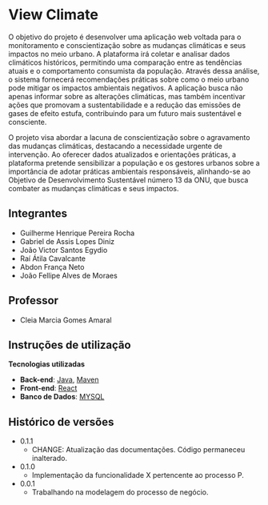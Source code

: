 # View Climate

O objetivo do projeto é desenvolver uma aplicação web voltada para o monitoramento e conscientização sobre as mudanças climáticas e seus impactos no meio urbano. A plataforma irá coletar e analisar dados climáticos históricos, permitindo uma comparação entre as tendências atuais e o comportamento consumista da população. Através dessa análise, o sistema fornecerá recomendações práticas sobre como o meio urbano pode mitigar os impactos ambientais negativos. A aplicação busca não apenas informar sobre as alterações climáticas, mas também incentivar ações que promovam a sustentabilidade e a redução das emissões de gases de efeito estufa, contribuindo para um futuro mais sustentável e consciente.

O projeto visa abordar a lacuna de conscientização sobre o agravamento das mudanças climáticas, destacando a necessidade urgente de intervenção. Ao oferecer dados atualizados e orientações práticas, a plataforma pretende sensibilizar a população e os gestores urbanos sobre a importância de adotar práticas ambientais responsáveis, alinhando-se ao Objetivo de Desenvolvimento Sustentável número 13 da ONU, que busca combater as mudanças climáticas e seus impactos.

## Integrantes

* Guilherme Henrique Pereira Rocha
* Gabriel de Assis Lopes Diniz
* João Victor Santos Egydio
* Raí Átila Cavalcante
* Abdon França Neto
* João Fellipe Alves de Moraes

## Professor

* Cleia Marcia Gomes Amaral

## Instruções de utilização

**Tecnologias utilizadas**
- **Back-end**:  [Java](https://www.oracle.com/br/java/technologies/downloads/#java17), [Maven](https://maven.apache.org/download.cgi)
- **Front-end**: [React](https://angular.io/)
- **Banco de Dados**: [MYSQL](https://dev.mysql.com/downloads/mysql)

## Histórico de versões

* 0.1.1
    * CHANGE: Atualização das documentações. Código permaneceu inalterado.
* 0.1.0
    * Implementação da funcionalidade X pertencente ao processo P.
* 0.0.1
    * Trabalhando na modelagem do processo de negócio.

